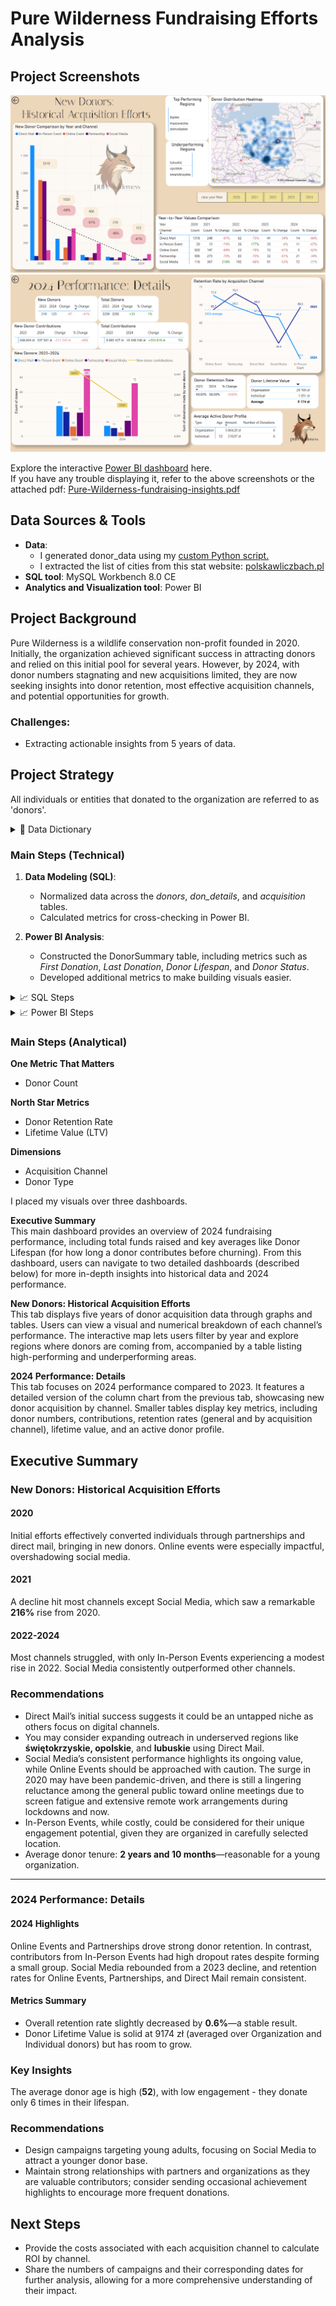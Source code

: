# Pure Wilderness Fundraising Efforts Analysis

## Project Screenshots


![02-historical-acquisition-efforts.png](screenshots/02-historical-acquisition-efforts.png)
![03-2024-performance.png](screenshots/03-2024-performance.png)

Explore the interactive [Power BI dashboard](https://app.powerbi.com/links/-2lJvzfD23?ctid=911d494e-d02e-45a9-8035-162a18796894&pbi_source=linkShare) here.
<br>If you have any trouble displaying it, refer to the above screenshots or the attached pdf: [Pure-Wilderness-fundraising-insights.pdf](pbi-exports/Pure-Wilderness-fundraising-insights.pdf)

## Data Sources & Tools
- **Data**:
    - I generated donor_data using my [custom Python script.](https://github.com/K-Bloch/data-generator)
    - I extracted the list of cities from this stat website: [polskawliczbach.pl](https://www.polskawliczbach.pl/Miasta)
- **SQL tool**: MySQL Workbench 8.0 CE
- **Analytics and Visualization tool**: Power BI

## Project Background
Pure Wilderness is a wildlife conservation non-profit founded in 2020. Initially, the organization achieved significant success in attracting donors and relied on this initial pool for several years. However, by 2024, with donor numbers stagnating and new acquisitions limited, they are now seeking insights into donor retention, most effective acquisition channels, and potential opportunities for growth.

### Challenges:
- Extracting actionable insights from 5 years of data.

## Project Strategy
All individuals or entities that donated to the organization are referred to as 'donors'.

<details>
  <summary>📖 Data Dictionary</summary><br>

- **donor_id**: Unique ID  
- **donor_type**: Individual or Organization  
- **donation_dates**: Comma-separated donation dates  
- **donation_amounts**: Comma-separated donation amounts  
- **acquisition channel**: Source channel (Direct Mail, Online Event, etc.)  
- **age, gender, location**: Donor demographics  
</details>

### Main Steps (Technical)

1. **Data Modeling (SQL)**:
   - Normalized data across the *donors*, *don_details*, and *acquisition* tables.
   - Calculated metrics for cross-checking in Power BI.

2. **Power BI Analysis**:
   - Constructed the DonorSummary table, including metrics such as *First Donation*, *Last Donation*, *Donor Lifespan*, and *Donor Status*.
   - Developed additional metrics to make building visuals easier.

<details>
  <summary>📈 SQL Steps</summary>

#### Input Data (01_input.sql)
I created a **donors** table and inserted data into that table. Due to MySQL Workbench quirks, I had to import all fields except donor_id as varchars.

#### Modeling Data (02_modeling_data.sql)
I created a **don_details** table, separating donation_dates and donation_amounts into individual records. I assigned a donation ID (a unique identifier for each donation) and a donation number (an increasing integer identifying a donation within a single user scope). The code includes CASE statements to fix date formats. Since the donation_date field contains a varying number of dates (from 1 to 10), they were handled differently by Excel. Initially, all dates were in the format YYYY-MM-DD. After opening the file in Excel, single dates were automatically recognized as dates and converted into a format aligning with my Windows settings (MM.DD.YYYY), while strings of dates separated by commas remained intact. After separating all dates, the differences in formats caused issues when interpreting them in MySQL Workbench.

#### Dropping and Renaming Tables (03_dropping_and_renaming.sql)
I dropped the two columns containing donation information from the donors table and renamed the tables to reflect their contents.

#### Donor Retention Rate (04_donor_retention_rate.sql)
I calculated a donor retention rate to compare with Power BI calculations to verify their accuracy.

#### Acquisition Data (05_acquisition.sql)
I created a new table, **acquisition**, to show counts and percentage changes of donors, broken down by channels.

#### Yearly Difference Calculation (06_yty_change.sql)
Finally, I calculated the year-by-year difference in new donor counts, again to compare with Power BI metrics later.

![06_yty_change.jpg](screenshots/06_yty_change.jpg)

</details>

<details>
  <summary>📈 Power BI Steps</summary>    

  <br>I imported the data into Power BI and created additional metrics, tables, and visuals. Below is a sample of calculations and measures that I prepared:

- **Donor Summary Table**  
  The date of the first donation was crucial for comparing against acquisition channels to assess performance. I created the DonorSummary table to extract the first donation date along with acquisition channel information, which was essential to understanding how each donor was acquired.

```plaintext
DonorSummary = 
SUMMARIZE(
    'donations',
    'donations'[donor_id],
    "First_Donation", MIN('donations'[donation_date]),
    "Last_Donation", MAX('donations'[donation_date]),
    "Donation_Count", MAX('donations'[donation_number])
)
```

- **Donor Status Calculation**  
  The Donor_Status was based on whether a donor made a donation in the last 365 days; if not, they were considered churned.

```plaintext
Donor_Status = IF(ROUND(DATEDIFF(DonorSummary[Last_Donation], DATE(2024,12,31), DAY),0) > 365, "Churned", "Active")
```

- **Donor Lifespan in Years**  
  Using this calculated column, I find out the average lifespan of churned donors by determining the time between their first and last donations.

```plaintext
DonorLifespanInYears = 
AVERAGEX(
    FILTER(
        DonorSummary,
        DonorSummary[Donor_Status] = "Churned"
    ),
    DATEDIFF(DonorSummary[First_Donation], DonorSummary[Last_Donation], YEAR)
)
```

- **Donor Tenure in Years**  
  I calculated DonorTenureInYears as an alternative to Lifespan. For active donors, I measure the time from their first donation to the end of 2024. For churned donors, I calculate the difference between their first and last donation. This approach provides a more balanced view of donor engagement.

```plaintext
DonorTenureInYears =
IF(
    DonorSummary[Donor_Status] = "Active",
    DATEDIFF(DonorSummary[First_Donation], DATE(2024,12,31), YEAR),
    DATEDIFF(DonorSummary[First_Donation], DonorSummary[Last_Donation], YEAR)
)
```

- **Donation Frequency in Days**  
  DonationFrequencyInDays is a calculated column showing the average number of days between each donation for each donor.

```plaintext
DonationFrequencyInDays = ROUND(DATEDIFF(DonorSummary[First_Donation], DonorSummary[Last_Donation], DAY) / DonorSummary[Donation_Count], 0)
```

![donorsummary_table.jpg](screenshots/donorsummary_table.jpg)

</details>

### Main Steps (Analytical)   

**One Metric That Matters**  
- Donor Count  

**North Star Metrics**  
- Donor Retention Rate  
- Lifetime Value (LTV)  

**Dimensions**  
- Acquisition Channel  
- Donor Type  

I placed my visuals over three dashboards.

**Executive Summary**  
This main dashboard provides an overview of 2024 fundraising performance, including total funds raised and key averages like Donor Lifespan (for how long a donor contributes before churning). From this dashboard, users can navigate to two detailed dashboards (described below) for more in-depth insights into historical data and 2024 performance.

**New Donors: Historical Acquisition Efforts**  
This tab displays five years of donor acquisition data through graphs and tables. Users can view a visual and numerical breakdown of each channel’s performance. The interactive map lets users filter by year and explore regions where donors are coming from, accompanied by a table listing high-performing and underperforming areas.

**2024 Performance: Details**  
This tab focuses on 2024 performance compared to 2023. It features a detailed version of the column chart from the previous tab, showcasing new donor acquisition by channel. Smaller tables display key metrics, including donor numbers, contributions, retention rates (general and by acquisition channel), lifetime value, and an active donor profile.

## Executive Summary

### New Donors: Historical Acquisition Efforts

#### 2020
Initial efforts effectively converted individuals through partnerships and direct mail, bringing in new donors. Online events were especially impactful, overshadowing social media.

#### 2021
A decline hit most channels except Social Media, which saw a remarkable **216%** rise from 2020.

#### 2022-2024
Most channels struggled, with only In-Person Events experiencing a modest rise in 2022. Social Media consistently outperformed other channels.

### Recommendations
- Direct Mail’s initial success suggests it could be an untapped niche as others focus on digital channels.
- You may consider expanding outreach in underserved regions like **świętokrzyskie, opolskie**, and **lubuskie** using Direct Mail.
- Social Media’s consistent performance highlights its ongoing value, while Online Events should be approached with caution. The surge in 2020 may have been pandemic-driven, and there is still a lingering reluctance among the general public toward online meetings due to screen fatigue and extensive remote work arrangements during lockdowns and now.
- In-Person Events, while costly, could be considered for their unique engagement potential, given they are organized in carefully selected location.
- Average donor tenure: **2 years and 10 months**—reasonable for a young organization.

---

### 2024 Performance: Details

#### 2024 Highlights
Online Events and Partnerships drove strong donor retention. In contrast, contributors from In-Person Events had high dropout rates despite forming a small group. Social Media rebounded from a 2023 decline, and retention rates for Online Events, Partnerships, and Direct Mail remain consistent.

#### Metrics Summary
- Overall retention rate slightly decreased by **0.6%**—a stable result.
- Donor Lifetime Value is solid at 9174 zł (averaged over Organization and Individual donors) but has room to grow.

### Key Insights
The average donor age is high (**52**), with low engagement - they donate only 6 times in their lifespan.

### Recommendations
- Design campaigns targeting young adults, focusing on Social Media to attract a younger donor base.
- Maintain strong relationships with partners and organizations as they are valuable contributors; consider sending occasional achievement highlights to encourage more frequent donations.

## Next Steps

- Provide the costs associated with each acquisition channel to calculate ROI by channel.
- Share the numbers of campaigns and their corresponding dates for further analysis, allowing for a more comprehensive understanding of their impact.

